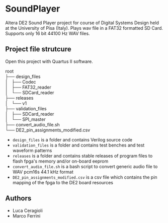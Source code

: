 # SoundPlayer
Altera DE2 Sound Player project for course of Digital Systems Design held at the University of Pisa (Italy).
Plays wav file in a FAT32 formatted SD Card. Supports only 16 bit 44100 Hz WAV files.

## Project file strutcure
Open this project with Quartus II software.

root  
├── design_files  
│   ├── Codec  
│   ├── FAT32_reader  
│   └── SDCard_reader  
├── releases  
│   └── v1  
├── validation_files  
│   ├── SDCard_reader  
│   └── SPI_master  
├── convert_audio_file.sh  
└── DE2_pin_assignments_modified.csv  

- `design_files` is a folder and contains Verilog source code
- `validation_files` is a folder and contains test benches and test waveform patterns
- `releases` is a folder and contains stable releases of program files to flash fpga's memory and/or on-board eeprom
- `convert_audio_file.sh` is a bash script to convert generic audio file to WAV pcm16s 44.1 kHz format
- `DE2_pin_assignments_modified.csv` is a csv file which contains the pin mapping of the fpga to the DE2 board resources

## Authors
- Luca Ceragioli
- Marco Ferrini
